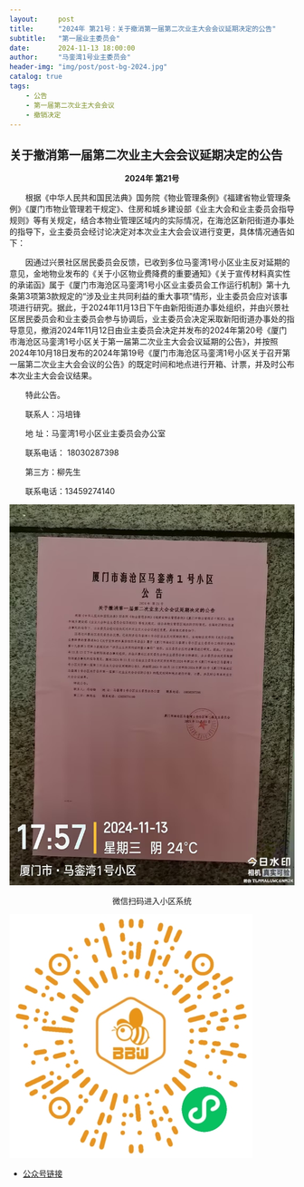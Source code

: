 ```yaml
---
layout:     post
title:      "2024年 第21号：关于撤消第一届第二次业主大会会议延期决定的公告"
subtitle:   "第一届业主委员会"
date:       2024-11-13 18:00:00
author:     "马銮湾1号业主委员会"
header-img: "img/post/post-bg-2024.jpg"
catalog: true
tags:
    - 公告
    - 第一届第二次业主大会会议
    - 撤销决定
---
```




## 关于撤消第一届第二次业主大会会议延期决定的公告

<center><strong>2024年 第21号</strong></center>

&emsp;&emsp;根据《中华人民共和国民法典》国务院《物业管理条例》《福建省物业管理条例》《厦门市物业管理若干规定》、住房和城乡建设部《业主大会和业主委员会指导规则》等有关规定，结合本物业管理区域内的实际情况，在海沧区新阳街道办事处的指导下，业主委员会经讨论决定对本次业主大会会议进行变更，具体情况通告如下：

&emsp;&emsp;因通过兴景社区居民委员会反馈，已收到多位马銮湾1号小区业主反对延期的意见，金地物业发布的《关于小区物业费降费的重要通知》《关于宣传材料真实性的承诺函》属于《厦门市海沧区马銮湾1号小区业主委员会工作运行机制》第十九条第3项第3款规定的“涉及业主共同利益的重大事项”情形，业主委员会应对该事项进行研究。据此，于2024年11月13日下午由新阳街道办事处组织，并由兴景社区居民委员会和业主委员会参与协调后，业主委员会决定采取新阳街道办事处的指导意见，撤消2024年11月12日由业主委员会决定并发布的2024年第20号《厦门市海沧区马銮湾1号小区关于第一届第二次业主大会会议延期的公告》，并按照2024年10月18日发布的2024年第19号《厦门市海沧区马銮湾1号小区关于召开第一届第二次业主大会会议的公告》的既定时间和地点进行开箱、计票，并及时公布本次业主大会会议结果。
 

&emsp;&emsp;特此公告。

&emsp;&emsp;联系人：冯培锋     

&emsp;&emsp;地 址：马銮湾1号小区业主委员会办公室    

&emsp;&emsp;联系电话： 18030287398

&emsp;&emsp;第三方：柳先生   

&emsp;&emsp;联系电话：13459274140


![](\img\in-post\2024-11-13-公告实景.jpg)


<center>微信扫码进入小区系统</center>

![](\img\in-post\蜂窝智家.jpg)


- [公众号链接](https://mp.weixin.qq.com/s/rjG79O1OPvORbsAKa_UGrA)
